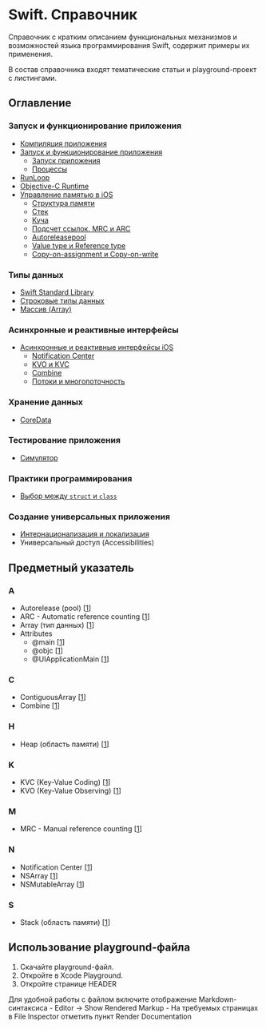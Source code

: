 # Swift. Справочник
Справочник с кратким описанием функциональных механизмов и возможностей языка программирования Swift, содержит примеры их применения.

В состав справочника входят тематические статьи и playground-проект с листингами.

## Оглавление

### Запуск и функционирование приложения

- [Компиляция приложения](./AppCompilation.md)
- [Запуск и функционирование приложения](./AppExecution.md)
	- [Запуск приложения](./AppExecution.md#launch)
	- [Процессы](./AppExecution.md#processes)
- [RunLoop](./RunLoop.md)
- [Objective-C Runtime](./ObjectiveCRuntime.md)
- [Управление памятью в iOS](./MemoryManagement.md)
	- [Структура памяти](./MemoryManagement.md#structure)
	- [Стек](./MemoryManagement.md#stack)
	- [Куча](./MemoryManagement.md#heap)
	- [Подсчет ссылок. MRC и ARC](./MemoryManagement.md#refcounting)
	- [Autoreleasepool](./MemoryManagement.md#autoreleasepool)
	- [Value type и Reference type](./MemoryManagement.md#usememory)
	- [Copy-on-assignment и Copy-on-write](./MemoryManagement.md#coa-cow)

### Типы данных

-	[Swift Standard Library](./SwiftStandardLibrary.md)
-	[Строковые типы данных](./String.md)
-	[Массив (Array)](./Array.md)

### Асинхронные и реактивные интерфейсы

- [Асинхронные и реактивные интерфейсы iOS](./Async.md)
	- [Notification Center](./NotificationCenter.md)
	- [KVO и KVC](KVO-KVC.md)
	- [Combine](./Combine.md)
	- [Потоки и многопоточность](/Thearding.md)

### Хранение данных

- [CoreData](./CoreData.md)

### Тестирование приложения

- [Симулятор](./Simulator.md)

### Практики программирования

- [Выбор между `struct` и `class`](./StructClassChoise.md)

### Создание универсальных приложения

- [Интернационализация и локализация](./Localization.md)
- Универсальный доступ (Accessibilities)

## Предметный указатель

### A
- Autorelease (pool) [[1](/MemoryManagement.md#autoreleasepool)]
- ARC - Automatic reference counting [[1](/MemoryManagement.md#arc)]
- Array (тип данных) [[1](/Array.md#array)]
- Attributes
	- @main [[1](./AppExecution.md#launch)]
	- @objc [[1](/ObjectiveCRuntime.md)]
	- @UIApplicationMain [[1](./AppExecution.md#launch)]

### C
- ContiguousArray [[1](/Array.md#contiguousarray)]
- Combine [[1](/Combine.md)]

### H
- Heap (область памяти) [[1](/MemoryManagement.md#heap)]

### K
- KVC (Key-Value Coding) [[1](/KVO-KVC.md)]
- KVO (Key-Value Observing) [[1](/KVO-KVC.md)]

### M
- MRC - Manual reference counting [[1](/MemoryManagement.md#mrc)]

### N
- Notification Center [[1](./NotificationCenter.md)]
- NSArray [[1](/Array.md#nsarray)]
- NSMutableArray [[1](/Array.md#nsmutablearray)]

### S
- Stack (область памяти) [[1](/MemoryManagement.md#stack)]

## Использование playground-файла

1. Скачайте playground-файл.
2. Откройте в Xcode Playground.
3. Откройте странице HEADER

Для удобной работы с файлом включите отображение Markdown-синтаксиса
	- Editor -> Show Rendered Markup
	- На требуемых страницах в File Inspector отметить пункт Render Documentation
